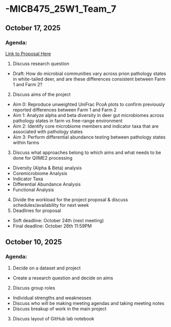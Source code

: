 # -MICB475_25W1_Team_7
## October 17, 2025
### Agenda:
  [Link to Proposal Here](https://docs.google.com/document/d/1P7zjuJCClrZfTSDmK4jr_p3a6KggbvnTL8H-YwDolqA/edit?usp=sharing)
  1. Discuss research question
  - Draft: How do microbial communities vary across prion pathology states in white-tailed deer, and are these differences consistent between Farm 1 and Farm 2?
  2. Discuss aims of the project
  - Aim 0: Reproduce unweighted UniFrac PcoA plots to confirm previously reported differences between Farm 1 and Farm 2
  - Aim 1: Analyze alpha and beta diversity in deer gut microbiomes across pathology states in farm vs free-range environment
  - Aim 2: Identify core microbiome members and indicator taxa that are associated with pathology states
  - Aim 3: Perform differential abundance testing between pathology states within farms
  3. Discuss what approaches belong to which aims and what needs to be done for QIIME2 processing
  - Diversity (Alpha & Beta) analysis
  - Coremicrobiome Analysis
  - Indicator Taxa
  - Differential Abundance Analysis
  - Functional Analysis
  4. Divide the workload for the project proposal & discuss schedules/availability for next week
  5. Deadlines for proposal
  - Soft deadline: October 24th (next meeting)
  - Final deadline: October 26th 11:59PM

    
## October 10, 2025
### Agenda:
  1. Decide on a dataset and project
  - Create a research question and decide on aims
  2. Discuss group roles
  - Individual strengths and weaknesses
  - Discuss who will be making meeting agendas and taking meeting notes
  - Discuss breakup of work in the main project
  3. Discuss layout of GitHub lab notebook
